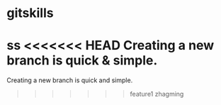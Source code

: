 # gitskills
ss
<<<<<<< HEAD
Creating a new branch is quick & simple.
=======
Creating a new branch is quick and simple.
>>>>>>> feature1
zhagming

